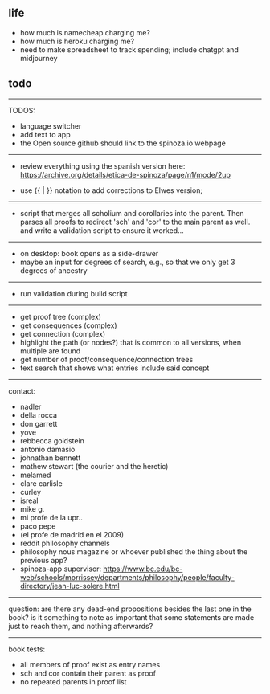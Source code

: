 ## life

- how much is namecheap charging me?
- how much is heroku charging me?
- need to make spreadsheet to track spending;
  include chatgpt and midjourney

## todo

---

TODOS:

- language switcher
- add text to app
- the Open source github should link to the spinoza.io webpage

---

- review everything using the spanish version here:
  https://archive.org/details/etica-de-spinoza/page/n1/mode/2up

- use {{ | }} notation to add corrections to Elwes version;

---

- script that merges all scholium and corollaries into the parent. Then parses all proofs to redirect 'sch' and 'cor' to the main parent as well. and write a validation script to ensure it worked...

---

- on desktop: book opens as a side-drawer
- maybe an input for degrees of search, e.g., so that we only get 3 degrees of ancestry

---

- run validation during build script

---

- get proof tree (complex)
- get consequences (complex)
- get connection (complex)
- highlight the path (or nodes?) that is common to all versions, when multiple are found
- get number of proof/consequence/connection trees
- text search that shows what entries include said concept

---

contact:

- nadler
- della rocca
- don garrett
- yove
- rebbecca goldstein
- antonio damasio
- johnathan bennett
- mathew stewart (the courier and the heretic)
- melamed
- clare carlisle
- curley
- isreal
- mike g.
- mi profe de la upr..
- paco pepe
- (el profe de madrid en el 2009)
- reddit philosophy channels
- philosophy nous magazine or whoever published the thing about the previous app?
- spinoza-app supervisor: https://www.bc.edu/bc-web/schools/morrissey/departments/philosophy/people/faculty-directory/jean-luc-solere.html

---

question: are there any dead-end propositions besides the last one in the book? is it something to note as important that some statements are made just to reach them, and nothing afterwards?

---

book tests:

- all members of proof exist as entry names
- sch and cor contain their parent as proof
- no repeated parents in proof list

